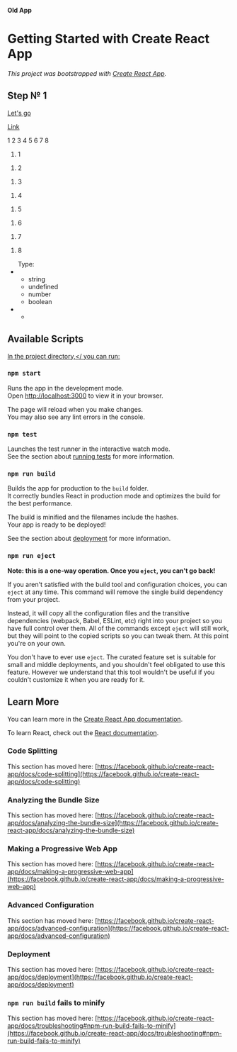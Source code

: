 <b>Old App</b>
# Getting Started with Create React App
<ins></ins>
<i>This project was bootstrapped with [Create React App](https://github.com/facebook/create-react-app).</i>

## Step № 1 
<ins>Let's go</ins>

<a href="https://github.com/Rustam200391/CourseMarket/edit/master/README.md">Link</a>
<td>
  <tr>1</tr>
  <tr>2</tr>
  <tr>3</tr>
  <tr>4</tr>
  <tr>5</tr>
  <tr>6</tr>
  <tr>7</tr>
  <tr>8</tr>
  <td>
    <ol>
      <li><tr>1</tr></li>
    </ol>
    <ol>
      <li><tr>2</tr></li>
    </ol>
    <ol>
      <li><tr>3</tr></li>
    </ol>
    <ol>
      <li><tr>4</tr></li>
    </ol>
     <ol>
      <li><tr>5</tr></li>
    </ol>
    <ol>
      <li><tr>6</tr> </li> 
    </ol>
    <ol>
      <li><tr>7</tr></li> 
    </ol>
    <ol>
      <li><tr>8</tr></li> 
    </ol>
   </td>
</td>

<td>
  <tr>
    <ul>Type:
      <li><td><tr><ul><li>string</li>
       <li>undefined</li>
        <li>number</li>
       <li>boolean</li></ul>
       <li><td><tr><ul><li><td><tr><ol></ol></tr></td></li></ul></tr></td></li>
    </ul>
  </tr>
</td>


## Available Scripts

<ins>In the project directory,</ you can run:

### `npm start`

Runs the app in the development mode.\
Open [http://localhost:3000](http://localhost:3000) to view it in your browser.

The page will reload when you make changes.\
You may also see any lint errors in the console.

### `npm test`

Launches the test runner in the interactive watch mode.\
See the section about [running tests](https://facebook.github.io/create-react-app/docs/running-tests) for more information.

### `npm run build`

Builds the app for production to the `build` folder.\
It correctly bundles React in production mode and optimizes the build for the best performance.

The build is minified and the filenames include the hashes.\
Your app is ready to be deployed!

See the section about [deployment](https://facebook.github.io/create-react-app/docs/deployment) for more information.

### `npm run eject`

**Note: this is a one-way operation. Once you `eject`, you can't go back!**

If you aren't satisfied with the build tool and configuration choices, you can `eject` at any time. This command will remove the single build dependency from your project.

Instead, it will copy all the configuration files and the transitive dependencies (webpack, Babel, ESLint, etc) right into your project so you have full control over them. All of the commands except `eject` will still work, but they will point to the copied scripts so you can tweak them. At this point you're on your own.

You don't have to ever use `eject`. The curated feature set is suitable for small and middle deployments, and you shouldn't feel obligated to use this feature. However we understand that this tool wouldn't be useful if you couldn't customize it when you are ready for it.

## Learn More

You can learn more in the [Create React App documentation](https://facebook.github.io/create-react-app/docs/getting-started).

To learn React, check out the [React documentation](https://reactjs.org/).

### Code Splitting

This section has moved here: [https://facebook.github.io/create-react-app/docs/code-splitting](https://facebook.github.io/create-react-app/docs/code-splitting)

### Analyzing the Bundle Size

This section has moved here: [https://facebook.github.io/create-react-app/docs/analyzing-the-bundle-size](https://facebook.github.io/create-react-app/docs/analyzing-the-bundle-size)

### Making a Progressive Web App

This section has moved here: [https://facebook.github.io/create-react-app/docs/making-a-progressive-web-app](https://facebook.github.io/create-react-app/docs/making-a-progressive-web-app)

### Advanced Configuration

This section has moved here: [https://facebook.github.io/create-react-app/docs/advanced-configuration](https://facebook.github.io/create-react-app/docs/advanced-configuration)

### Deployment

This section has moved here: [https://facebook.github.io/create-react-app/docs/deployment](https://facebook.github.io/create-react-app/docs/deployment)

### `npm run build` fails to minify

This section has moved here: [https://facebook.github.io/create-react-app/docs/troubleshooting#npm-run-build-fails-to-minify](https://facebook.github.io/create-react-app/docs/troubleshooting#npm-run-build-fails-to-minify)
